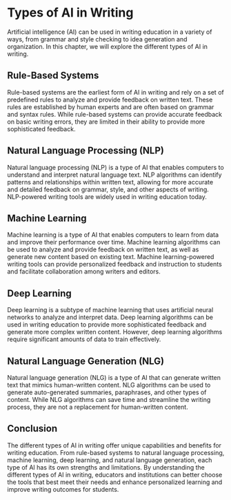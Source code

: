 Types of AI in Writing
===============================================================

Artificial intelligence (AI) can be used in writing education in a variety of ways, from grammar and style checking to idea generation and organization. In this chapter, we will explore the different types of AI in writing.

Rule-Based Systems
------------------

Rule-based systems are the earliest form of AI in writing and rely on a set of predefined rules to analyze and provide feedback on written text. These rules are established by human experts and are often based on grammar and syntax rules. While rule-based systems can provide accurate feedback on basic writing errors, they are limited in their ability to provide more sophisticated feedback.

Natural Language Processing (NLP)
---------------------------------

Natural language processing (NLP) is a type of AI that enables computers to understand and interpret natural language text. NLP algorithms can identify patterns and relationships within written text, allowing for more accurate and detailed feedback on grammar, style, and other aspects of writing. NLP-powered writing tools are widely used in writing education today.

Machine Learning
----------------

Machine learning is a type of AI that enables computers to learn from data and improve their performance over time. Machine learning algorithms can be used to analyze and provide feedback on written text, as well as generate new content based on existing text. Machine learning-powered writing tools can provide personalized feedback and instruction to students and facilitate collaboration among writers and editors.

Deep Learning
-------------

Deep learning is a subtype of machine learning that uses artificial neural networks to analyze and interpret data. Deep learning algorithms can be used in writing education to provide more sophisticated feedback and generate more complex written content. However, deep learning algorithms require significant amounts of data to train effectively.

Natural Language Generation (NLG)
---------------------------------

Natural language generation (NLG) is a type of AI that can generate written text that mimics human-written content. NLG algorithms can be used to generate auto-generated summaries, paraphrases, and other types of content. While NLG algorithms can save time and streamline the writing process, they are not a replacement for human-written content.

Conclusion
----------

The different types of AI in writing offer unique capabilities and benefits for writing education. From rule-based systems to natural language processing, machine learning, deep learning, and natural language generation, each type of AI has its own strengths and limitations. By understanding the different types of AI in writing, educators and institutions can better choose the tools that best meet their needs and enhance personalized learning and improve writing outcomes for students.
